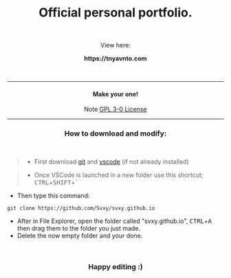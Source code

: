 <h1 align=center>Official personal portfolio.</h1>

<br>

<p align=center>View here:</p>

<p align=center><b>https://tnyavnto.com</b></p>

<br>
<hr>

<h4 align=center>Make your one!</h4>

<p align=center>Note <a href='/LICENSE'>GPL 3-0 License</a></p>

<hr>

<h3 align=center>How to download and modify:</h3>

<br>

> - First download <a href='https://git-scm.com/downloads'>git</a> and <a href='https://code.visualstudio.com/'>vscode</a> (if not already installed)

> - Once VSCode is launched in a new folder use this shortcut; <kbd>CTRL</kbd>+<kbd>SHIFT</kbd>+<kbd>`</kbd>

- Then type this command:

```shell
git clone https://github.com/Svxy/svxy.github.io
```

- After in File Explorer, open the folder called "svxy.github.io", <kbd>CTRL</kbd>+<kbd>A</kbd> then drag them to the folder you just made.
- Delete the now empty folder and your done.

<br>

<h3 align=center>Happy editing :)</h3>
